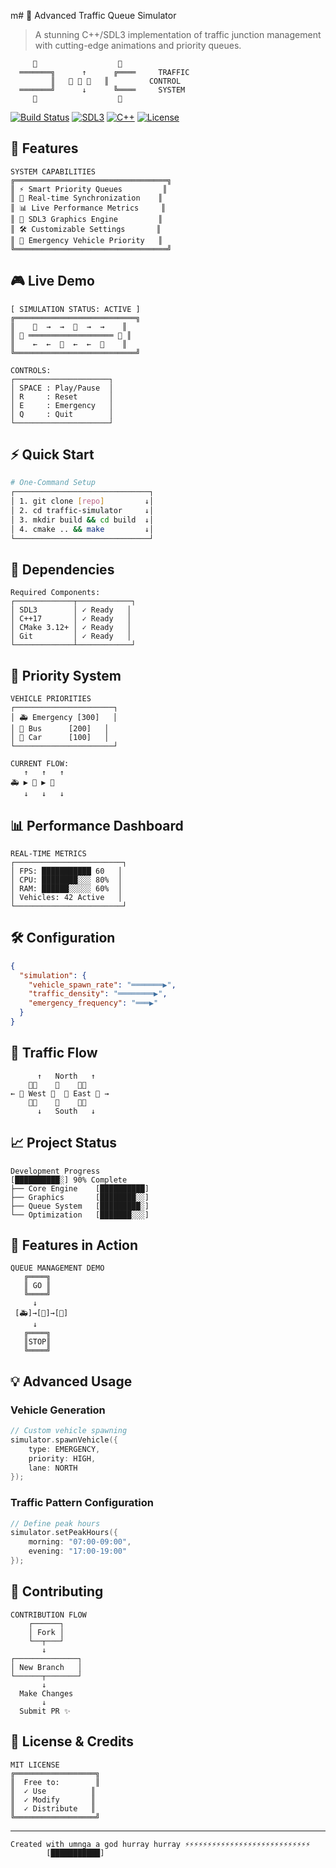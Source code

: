 m# 🚦 Advanced Traffic Queue Simulator
> A stunning C++/SDL3 implementation of traffic junction management with cutting-edge animations and priority queues.

```
     🚗                  🚗    
  ═══════╗      ↑      ╔════     TRAFFIC
         ║   🚓 🚦 🚙   ║         CONTROL
  ═══════╝      ↓      ╚════     SYSTEM
     🚕                  🚌    
```

[![Build Status](https://img.shields.io/badge/build-passing-brightgreen)](https://github.com/yourusername/traffic-simulator)
[![SDL3](https://img.shields.io/badge/SDL-3.0-orange)](https://www.libsdl.org/)
[![C++](https://img.shields.io/badge/C++-17-blue)](https://isocpp.org/)
[![License](https://img.shields.io/badge/license-MIT-green)](LICENSE)

## 🌟 Features

```
SYSTEM CAPABILITIES
╔══════════════════════════════════╗
║ ⚡ Smart Priority Queues         ║
║ 🔄 Real-time Synchronization    ║
║ 📊 Live Performance Metrics     ║
║ 🎨 SDL3 Graphics Engine         ║
║ 🛠️ Customizable Settings       ║
║ 🚨 Emergency Vehicle Priority   ║
╚══════════════════════════════════╝
```

## 🎮 Live Demo

```
[ SIMULATION STATUS: ACTIVE ]
╔═══════════════════════════╗
║    🚗  →  →  🚓  →  →    ║
║ 🚦 ═══════════════════ 🚦 ║
║    ←  ←  🚕  ←  ←  🚙    ║
╚═══════════════════════════╝

CONTROLS:
┌─────────────────────┐
│ SPACE : Play/Pause  │
│ R     : Reset       │
│ E     : Emergency   │
│ Q     : Quit        │
└─────────────────────┘
```

## ⚡ Quick Start

```bash
# One-Command Setup
┌──────────────────────────────┐
│ 1. git clone [repo]         ↓│
│ 2. cd traffic-simulator     ↓│
│ 3. mkdir build && cd build  ↓│
│ 4. cmake .. && make         ↓│
└──────────────────────────────┘
```

## 🔧 Dependencies

```
Required Components:
┌─────────────┬────────────┐
│ SDL3        │ ✓ Ready   │
│ C++17       │ ✓ Ready   │
│ CMake 3.12+ │ ✓ Ready   │
│ Git         │ ✓ Ready   │
└─────────────┴────────────┘
```

## 🎯 Priority System

```
VEHICLE PRIORITIES
┌──────────────────────┐
│ 🚑 Emergency [300]   │
│ 🚌 Bus      [200]   │
│ 🚗 Car      [100]   │
└──────────────────────┘

CURRENT FLOW:
   ↑   ↑   ↑
🚑 ▶ 🚌 ▶ 🚗
   ↓   ↓   ↓
```

## 📊 Performance Dashboard

```
REAL-TIME METRICS
┌────────────────────────┐
│ FPS: ███████████ 60   │
│ CPU: ████████░░░ 80%  │
│ RAM: ██████░░░░░ 60%  │
│ Vehicles: 42 Active   │
└────────────────────────┘
```

## 🛠️ Configuration

```json
{
  "simulation": {
    "vehicle_spawn_rate": "═══════▶",
    "traffic_density": "════════▶",
    "emergency_frequency": "═══▶"
  }
}
```

## 🔄 Traffic Flow

```
      ↑   North   ↑
    🚗🚓    🚦    🚙🚗
← 🚗 West 🚦  🚦 East 🚗 →
    🚕🚙    🚦    🚗🚓
      ↓   South   ↓
```

## 📈 Project Status

```
Development Progress
[██████████░] 90% Complete
├── Core Engine    [██████████]
├── Graphics       [████████░░]
├── Queue System   [█████████░]
└── Optimization   [███████░░░]
```

## 🚀 Features in Action

```
QUEUE MANAGEMENT DEMO
   ╔════╗
   ║ GO ║
   ╚════╝
     ↓
 [🚑]→[🚌]→[🚗]
     ↓
   ╔════╗
   ║STOP║
   ╚════╝
```

## 💡 Advanced Usage

### Vehicle Generation
```cpp
// Custom vehicle spawning
simulator.spawnVehicle({
    type: EMERGENCY,
    priority: HIGH,
    lane: NORTH
});
```

### Traffic Pattern Configuration
```cpp
// Define peak hours
simulator.setPeakHours({
    morning: "07:00-09:00",
    evening: "17:00-19:00"
});
```

## 🤝 Contributing

```
CONTRIBUTION FLOW
    ┌──────┐
    │ Fork │
    └──┬───┘
       ↓
┌──────────────┐
│ New Branch   │
└──────┬───────┘
       ↓
  Make Changes
       ↓
  Submit PR ✨
```

## 📝 License & Credits

```
MIT LICENSE
╔══════════════════╗
║  Free to:        ║
║  ✓ Use          ║
║  ✓ Modify       ║
║  ✓ Distribute   ║
╚══════════════════╝
```

---

```
Created with umnga a god hurray hurray ⚡⚡⚡⚡⚡⚡⚡⚡⚡⚡⚡⚡⚡⚡⚡⚡⚡⚡⚡⚡⚡⚡⚡⚡⚡⚡⚡⚡
        [███████████]
```
